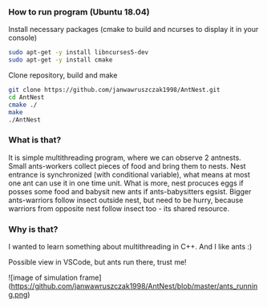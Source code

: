 ### How to run program (Ubuntu 18.04)

Install necessary packages (cmake to build and ncurses to display it in your console)

```bash
sudo apt-get -y install libncurses5-dev
sudo apt-get -y install cmake
```

Clone repository, build and make

```bash
git clone https://github.com/janwawruszczak1998/AntNest.git
cd AntNest
cmake ./
make
./AntNest
```

### What is that?

It is simple multithreading program, where we can observe 2 antnests. Small ants-workers collect pieces of food and bring them to nests. Nest entrance is synchronized (with conditional variable), what means at most one ant can use it in one time unit. What is more, nest procuces eggs if posses some food and babysit new ants if ants-babysitters egsist. Bigger ants-warriors follow insect outside nest, but need to be hurry, because warriors from opposite nest follow insect too - its shared resource.

### Why is that?

I wanted to learn something about multithreading in C++. And I like ants :)

Possible view in VSCode, but ants run there, trust me!

![image of simulation frame]
(https://github.com/janwawruszczak1998/AntNest/blob/master/ants_running.png)
